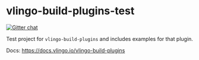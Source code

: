 # vlingo-build-plugins-test

[![Gitter chat](https://badges.gitter.im/gitterHQ/gitter.png)](https://gitter.im/vlingo-platform-java/community)

Test project for `vlingo-build-plugins` and includes examples for that plugin.

Docs: https://docs.vlingo.io/vlingo-build-plugins
